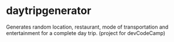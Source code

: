 # daytripgenerator
Generates random location, restaurant, mode of transportation and entertainment for a complete day trip.
(project for devCodeCamp)
